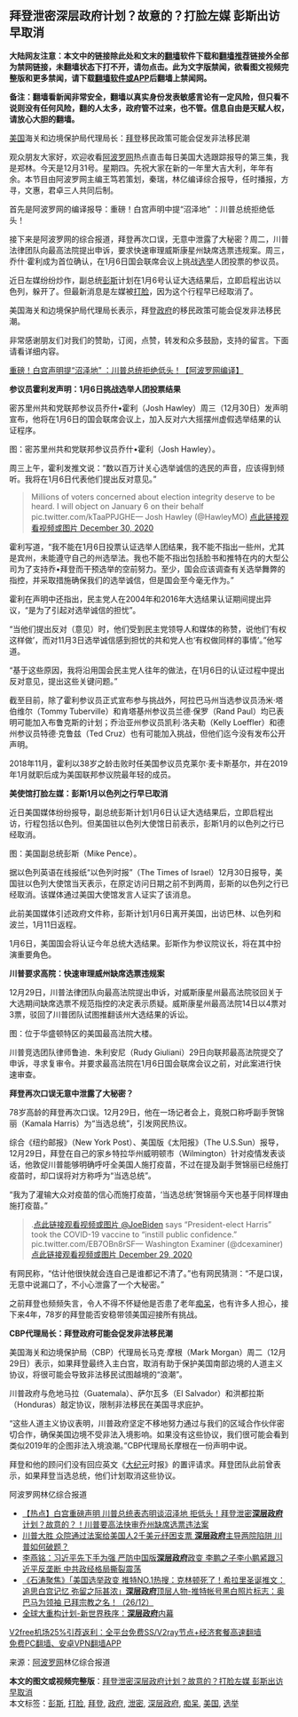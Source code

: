  <h2>拜登泄密深层政府计划？故意的？打脸左媒 彭斯出访早取消</h2> <p class="notice"><b>大陆网友注意：本文中的链接除此处和文末的<a href="https://github.com/bannedbook/fanqiang" >翻墙</a>软件下载和<a href="https://github.com/killgcd/justmysocks/blob/master/README.md">翻墙推荐</a>链接外全部为禁网链接，未翻墙状态下打不开，请勿点击。此为文字版禁闻，欲看图文视频完整版和更多禁闻，请下载<a href="https://github.com/bannedbook/fanqiang">翻墙软件或APP</a>后翻墙上禁闻网。</p><p>备注：翻墙看新闻非常安全，翻墙以真实身份发表敏感言论有一定风险，但只看不说则没有任何风险，翻的人太多，政府管不过来，也不管。信息自由是天赋人权，请放心大胆的翻墙。</b></p>  <div class="entry"> <p id="summary"><a href="https://www.bannedbook.org/bnews/tag/%e7%be%8e%e5%9b%bd/" class="st_tag internal_tag" rel="tag" title="标签 美国 下的日志">美国</a>海关和边境保护局代理局长：<a href="https://www.bannedbook.org/bnews/tag/%e6%8b%9c%e7%99%bb/" class="st_tag internal_tag" rel="tag" title="标签 拜登 下的日志">拜登</a>移民政策可能会促发非法移民潮</p> <p>观众朋友大家好，欢迎收看<span class='wp_keywordlink_affiliate'><a href="https://www.aboluowang.com/" title="阿波罗网" target="_blank">阿波罗网</a></span>热点直击每日美国大选跟踪报导的第三集，我是郑林。今天是12月31号。星期四。先祝大家在新的一年里大吉大利，年年有余。本节目由阿波罗网主编王笃若策划，秦瑞，林亿编译综合报导，任时播报，方寻，文惠，君卓三人共同后制。</p> <p>首先是阿波罗网的编译报导：重磅！白宫声明中提“沼泽地” ：川普总统拒绝低头！</p> <p>接下来是阿波罗网的综合报道，拜登再次口误，无意中泄露了大秘密？周二，川普法律团队向最高法院提出申诉，要求快速审理威斯康星州缺席选票违规案。周三，乔什·霍利成为首位确认，在1月6日国会联席会议上挑战<a href="https://www.bannedbook.org/bnews/tag/%e9%80%89%e4%b8%be/" class="st_tag internal_tag" rel="tag" title="标签 选举 下的日志">选举</a>人团投票的参议员。</p> <p>近日左媒纷纷炒作，副总统<a href="https://www.bannedbook.org/bnews/tag/%e5%bd%ad%e6%96%af/" class="st_tag internal_tag" rel="tag" title="标签 彭斯 下的日志">彭斯</a>计划在1月6号认证大选结果后，立即启程出访以色列，躲开了。但最新消息是左媒被<a href="https://www.bannedbook.org/bnews/tag/%e6%89%93%e8%84%b8/" class="st_tag internal_tag" rel="tag" title="标签 打脸 下的日志">打脸</a>，因为这个行程早已经取消了。</p> <p>美国海关和边境保护局代理局长表示，拜登<a href="https://www.bannedbook.org/bnews/tag/%e6%94%bf%e5%ba%9c/" class="st_tag internal_tag" rel="tag" title="标签 政府 下的日志">政府</a>的移民政策可能会促发非法移民潮。</p> <p>非常感谢朋友们对我们的赞助，订阅，点赞，转发和众多鼓励，支持的留言。下面请看详细内容。</p> <p><a href="https://www.aboluowang.com/2020/1231/1540137.html" target="_blank">重磅！白宫声明提“沼泽地” ：川普总统拒绝低头！【阿波罗网编译】</a></p> <p><strong>参议员霍利发声明：1月6日挑战选举人团投票结果</strong></p> <p>密苏里州共和党联邦参议员乔什•霍利（Josh Hawley）周三（12月30日）发声明宣布，他将在1月6日的国会联席会议上，加入反对六大摇摆州虚假选举结果的认证程序。</p>  <p>图：密苏里州共和党联邦参议员乔什•霍利（Josh Hawley）。</p> <p>周三上午，霍利发推文说：“数以百万计关心选举诚信的选民的声音，应该得到倾听。我将在1月6日代表他们提出反对意见。”</p> <blockquote><p>Millions of voters concerned about election integrity deserve to be heard. I will object on January 6 on their behalf pic.twitter.com/kTaaPPJGHE— Josh Hawley (@HawleyMO) <a href="https://twitter.com/HawleyMO/status/1344307458085412867?ref_src=twsrc%5Etfw">点此链接观看视频或图片 December 30, 2020</a></p></blockquote> <p>霍利写道，“我不能在1月6日投票认证选举人团结果，我不能不指出一些州，尤其是宾州，未能遵守自己的州选举法。我也不能不指出包括脸书和推特在内的大型公司为了支持乔•拜登而干预选举的空前努力。至少，国会应该调查有关选举舞弊的指控，并采取措施确保我们的选举诚信，但是国会至今毫无作为。”</p> <p>霍利在声明中还指出，民主党人在2004年和2016年大选结果认证期间提出异议，“是为了引起对选举诚信的担忧”。</p> <p>“当他们提出反对（意见）时，他们受到民主党领导人和媒体的称赞，说他们‘有权这样做’，而对11月3日选举诚信感到担忧的共和党人也‘有权做同样的事情’。”他写道。</p> <p>“基于这些原因，我将沿用国会民主党人往年的做法，在1月6日的认证过程中提出反对意见，提出这些关键问题。”</p> <p>截至目前，除了霍利参议员正式宣布参与挑战外，阿拉巴马州当选参议员汤米‧塔伯维尔（Tommy Tuberville）和肯塔基州参议员兰德‧保罗（Rand Paul）均已表明可能加入布鲁克斯的计划；乔治亚州参议员凯利‧洛夫勒（Kelly Loeffler）和德州参议员特德·克鲁兹（Ted Cruz）也有可能加入挑战，但他们迄今没有发布公开声明。</p> <p>2018年11月，霍利以38岁之龄击败时任美国参议员克莱尔·麦卡斯基尔，并在2019年1月就职后成为美国联邦参议院最年轻的成员。</p> <p><strong>美使馆打脸左媒：彭斯1月以色列之行早已取消</strong></p>  <p>近日美国媒体纷纷报导，副总统彭斯计划1月6日认证大选结果后，立即启程出访，行程包括以色列。但美国驻以色列大使馆日前表示，彭斯1月的以色列之行已经取消。</p> <p>图：美国副总统彭斯（Mike Pence）。</p> <p>据以色列英语在线报纸“以色列时报”（The Times of Israel）12月30日报导，美国驻以色列大使馆当天表示，在原定访问日期之前不到两周，彭斯的以色列之行已经取消。该媒体通过美国大使馆发言人证实了该消息。</p> <p>此前美国媒体引述政府文件称，彭斯计划1月6日离开美国，出访巴林、以色列和波兰，1月11日返程。</p> <p>1月6日，美国国会将认证今年总统大选结果。彭斯作为参议院议长，将在其中扮演重要角色。</p> <p><strong>川普要求高院：快速审理威州缺席选票违规案</strong></p> <p>12月29日，川普法律团队向最高法院提出申诉，对威斯康星州最高法院驳回关于大选期间缺席选票不规范指控的决定表示质疑。威斯康星州最高法院14日以4票对3票，驳回了川普团队试图推翻该州大选结果的诉讼。</p> <p>图：位于华盛顿特区的美国最高法院大楼。</p> <p>川普竞选团队律师鲁迪．朱利安尼（Rudy Giuliani）29日向联邦最高法院提交了申诉，寻求复审令。并要求最高法院在1月6日国会联席会议之前，对此案进行快速审查。</p> <p><strong>拜登再次口误无意中泄露了大秘密？</strong></p>  <p>78岁高龄的拜登再次口误。12月29日，他在一场记者会上，竟脱口称呼副手贺锦丽（Kamala Harris）为“当选总统”，引发网民热议。</p> <p>综合《纽约邮报》（New York Post）、美国版《太阳报》（The U.S.Sun）报导，12月29日，拜登在自己的家乡特拉华州威明顿市（Wilmington）针对疫情发表谈话，他敦促川普能够明确呼吁全美国人施打疫苗，不过在提及副手贺锦丽已经施打疫苗时，却口误将对方称呼为“当选总统”。</p> <p>“我为了灌输大众对疫苗的信心而施打疫苗，‘当选总统’贺锦丽今天也基于同样理由施打疫苗。”</p> <blockquote><p>.<a href="https://twitter.com/JoeBiden?ref_src=twsrc%5Etfw">点此链接观看视频或图片 @JoeBiden</a> says &#8220;President-elect Harris&#8221; took the COVID-19 vaccine to &#8220;instill public confidence.&#8221; pic.twitter.com/EB7OBn8rSF— Washington Examiner (@dcexaminer) <a href="https://twitter.com/dcexaminer/status/1344035344195276800?ref_src=twsrc%5Etfw">点此链接观看视频或图片 December 29, 2020</a></p></blockquote> <p>有网民称，“估计他很快就会连自己是谁都记不清了。”也有网民猜测：“不是口误，无意中说漏口了，不小心泄露了一个大秘密。”</p> <p>之前拜登也频频失言，令人不得不怀疑他是否患了老年<a href="https://www.bannedbook.org/bnews/tag/%E7%97%B4%E5%91%86/" class="st_tag internal_tag" rel="tag" title="标签 痴呆 下的日志">痴呆</a>，也有许多人担心，接下来4年，78岁的拜登能否安稳带领美国迎接所有挑战。</p> <p><strong>CBP代理局长：拜登政府可能会促发非法移民潮</strong></p> <p>美国海关和边境保护局（CBP）代理局长马克·摩根（Mark Morgan）周二（12月29日）表示，如果拜登最终入主白宫，取消有助于保护美国南部边境的人道主义协议，将很可能会导致非法移民试图越境的“浪潮”。</p> <p>川普政府与危地马拉（Guatemala）、萨尔瓦多（El Salvador）和洪都拉斯（Honduras）敲定协议，限制非法移民在美国寻求庇护。</p> <p>“这些人道主义协议表明，川普政府坚定不移地努力通过与我们的区域合作伙伴密切合作，确保美国边境不受非法入境影响。如果没有这些协议，我们很可能会看到类似2019年的企图非法入境浪潮。”CBP代理局长摩根在一份声明中说。</p>  <p>拜登和他的顾问们没有回应英文《<span class='wp_keywordlink_affiliate'><a href="http://www.epochtimes.com/" title="大纪元" target="_blank">大纪元</a></span>时报》的置评请求。拜登团队此前曾表示，如果拜登当选总统，他们计划取消这些协议。</p> <p>阿波罗网林亿综合报道</p> <ul class='op-related-articles' title='相关阅读'> <li><a href='https://www.bannedbook.org/bnews/bannedvideo/20201231/1458642.html' target='_blank'>【热点】白宫重磅声明 川普总统表态明谈沼泽地 拒低头！拜登泄密<b>深层政府</b>计划？故意的？！川普要高法快审乔州缺席选票违法案</a></li> <li><a href='https://www.bannedbook.org/bnews/cnnews/20201229/1457348.html' target='_blank'>川普大胜 众院通过法案给美国人2千美元纾困支票 <b>深层政府</b>主导两院陷阱 川普如何破题？</a></li> <li><a href='https://www.bannedbook.org/bnews/comments/20201228/1456388.html' target='_blank'>李燕铭：习近平先下手为强 严防中国版<b>深层政府</b>政变 李鹏之子李小鹏紧跟习近平反垄断 中共政经格局撕裂震荡</a></li> <li><a href='https://www.bannedbook.org/bnews/bannedvideo/20201227/1455580.html' target='_blank'>《石涛聚焦》「美国选举政变 推特NO.1热搜：克林顿死了！希拉里圣诞推文：追思白宫记忆 弥留之际甚浓」<b>深层政府</b>顶层人物-推特帐号黑白照片标志：奥巴马为领袖 已拜宗教之名！（26/12）</a></li> <li><a href='https://www.bannedbook.org/bnews/comments/20201226/1455351.html' target='_blank'>全球大重构计划-新世界秩序：<b>深层政府</b>内幕</a></li> </ul> <p class="texttj"> <a href="https://www.bannedbook.org/forum23/topic22702.html" target="_blank">V2free机场25%引荐返利：全平台免费SS/V2ray节点+经济套餐高速翻墙</a><br/> <a href="https://github.com/bannedbook/fanqiang/wiki/%E7%A6%81%E9%97%BB%E7%BD%91%E5%AE%89%E5%8D%93%E7%BF%BB%E5%A2%99%E6%96%B0%E9%97%BBAPP" target="_blank">免费PC翻墙、安卓VPN翻墙APP</a></p><p> 来源：<a href="https://www.aboluowang.com/2020/1231/1540380.html" target="_blank">阿波罗网</a>林亿综合报道 </p><a name='sharetosocial'></a>       <div><b>本文的图文或视频完整版</b>：<a href='https://www.bannedbook.org/bnews/topimagenews/20201231/1458656.html'>拜登泄密深层政府计划？故意的？打脸左媒 彭斯出访早取消</a></div>  </div><!--END ENTRY--> <div class="postfooter"> <div>本文标签：<a href="https://www.bannedbook.org/bnews/tag/%e5%bd%ad%e6%96%af/" rel="tag">彭斯</a>, <a href="https://www.bannedbook.org/bnews/tag/%e6%89%93%e8%84%b8/" rel="tag">打脸</a>, <a href="https://www.bannedbook.org/bnews/tag/%e6%8b%9c%e7%99%bb/" rel="tag">拜登</a>, <a href="https://www.bannedbook.org/bnews/tag/%e6%94%bf%e5%ba%9c/" rel="tag">政府</a>, <a href="https://www.bannedbook.org/bnews/tag/%E6%B3%84%E5%AF%86/" rel="tag">泄密</a>, <a href="https://www.bannedbook.org/bnews/tag/%E6%B7%B1%E5%B1%82%E6%94%BF%E5%BA%9C/" rel="tag">深层政府</a>, <a href="https://www.bannedbook.org/bnews/tag/%E7%97%B4%E5%91%86/" rel="tag">痴呆</a>, <a href="https://www.bannedbook.org/bnews/tag/%e7%be%8e%e5%9b%bd/" rel="tag">美国</a>, <a href="https://www.bannedbook.org/bnews/tag/%e9%80%89%e4%b8%be/" rel="tag">选举</a></div>  </div><!--END POSTFOOTER--> 